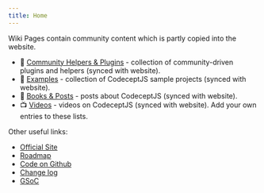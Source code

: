 ```yaml
---
title: Home
---
```


Wiki Pages contain community content which is partly copied into the website.

* :toolbox:  [Community Helpers & Plugins](https://github.com/codeceptjs/CodeceptJS/wiki/Community-Helpers-&-Plugins) - collection of community-driven plugins and helpers (synced with website).
* :eyes:  [Examples](https://github.com/codeceptjs/CodeceptJS/wiki/Examples) - collection of CodeceptJS sample projects (synced with website).
* :book: [Books & Posts](https://github.com/Codeception/CodeceptJS/wiki/Books-&-Posts) - posts about CodeceptJS (synced with website).
* :tv: [Videos](https://github.com/codeceptjs/CodeceptJS/wiki/Videos) - videos on CodeceptJS (synced with website).
Add your own entries to these lists.

Other useful links:
* [Official Site](http://codecept.io)
* [Roadmap](https://github.com/Codeception/CodeceptJS/wiki/Roadmap)
* [Code on Github](https://github.com/Codeception/CodeceptJS)
* [Change log](https://github.com/Codeception/CodeceptJS/blob/master/CHANGELOG.md)
* [GSoC](https://github.com/Codeception/CodeceptJS/wiki/Google-Summer-of-Code-(GSoC)-2020)


